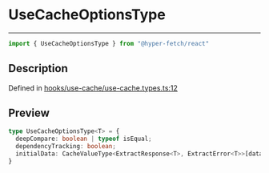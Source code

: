 

# UseCacheOptionsType

<div class="api-docs__separator" data-reactroot="">

---

</div><div class="api-docs__import" data-reactroot="">

```ts
import { UseCacheOptionsType } from "@hyper-fetch/react"
```

</div><div class="api-docs__section">

## Description

</div><div class="api-docs__description"><span class="api-docs__do-not-parse">



</span></div><p class="api-docs__definition">

Defined in [hooks/use-cache/use-cache.types.ts:12](https://github.com/BetterTyped/hyper-fetch/blob/c746dc1f/packages/react/src/hooks/use-cache/use-cache.types.ts#L12)

</p><div class="api-docs__section">

## Preview

</div><div class="api-docs__preview type">

```ts
type UseCacheOptionsType<T> = {
  deepCompare: boolean | typeof isEqual; 
  dependencyTracking: boolean; 
  initialData: CacheValueType<ExtractResponse<T>, ExtractError<T>>[data] | null; 
}
```

</div>